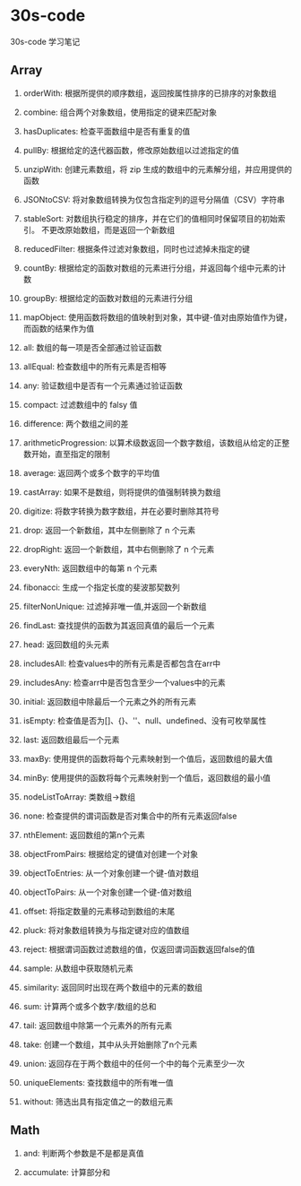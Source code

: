 # 30s-code

30s-code 学习笔记

## Array

1. orderWith: 根据所提供的顺序数组，返回按属性排序的已排序的对象数组

2. combine: 组合两个对象数组，使用指定的键来匹配对象

3. hasDuplicates: 检查平面数组中是否有重复的值

4. pullBy: 根据给定的迭代器函数，修改原始数组以过滤指定的值

5. unzipWith: 创建元素数组，将 zip 生成的数组中的元素解分组，并应用提供的函数

6. JSONtoCSV: 将对象数组转换为仅包含指定列的逗号分隔值（CSV）字符串

7. stableSort: 对数组执行稳定的排序，并在它们的值相同时保留项目的初始索引。 不更改原始数组，而是返回一个新数组

8. reducedFilter: 根据条件过滤对象数组，同时也过滤掉未指定的键

9. countBy: 根据给定的函数对数组的元素进行分组，并返回每个组中元素的计数

10. groupBy: 根据给定的函数对数组的元素进行分组

11. mapObject: 使用函数将数组的值映射到对象，其中键-值对由原始值作为键，而函数的结果作为值

12. all: 数组的每一项是否全部通过验证函数

13. allEqual: 检查数组中的所有元素是否相等

14. any: 验证数组中是否有一个元素通过验证函数

15. compact: 过滤数组中的 falsy 值

16. difference: 两个数组之间的差

17. arithmeticProgression: 以算术级数返回一个数字数组，该数组从给定的正整数开始，直至指定的限制

18. average: 返回两个或多个数字的平均值

19. castArray: 如果不是数组，则将提供的值强制转换为数组

20. digitize: 将数字转换为数字数组，并在必要时删除其符号

21. drop: 返回一个新数组，其中左侧删除了 n 个元素

22. dropRight: 返回一个新数组，其中右侧删除了 n 个元素

23. everyNth: 返回数组中的每第 n 个元素

24. fibonacci: 生成一个指定长度的斐波那契数列

25. filterNonUnique: 过滤掉非唯一值,并返回一个新数组

26. findLast: 查找提供的函数为其返回真值的最后一个元素

27. head: 返回数组的头元素

28. includesAll: 检查values中的所有元素是否都包含在arr中

29. includesAny: 检查arr中是否包含至少一个values中的元素

30. initial: 返回数组中除最后一个元素之外的所有元素

31. isEmpty: 检查值是否为[]、{}、''、null、undefined、没有可枚举属性

32. last: 返回数组最后一个元素

33. maxBy: 使用提供的函数将每个元素映射到一个值后，返回数组的最大值

34. minBy: 使用提供的函数将每个元素映射到一个值后，返回数组的最小值

35. nodeListToArray: 类数组->数组

36. none: 检查提供的谓词函数是否对集合中的所有元素返回false

37. nthElement: 返回数组的第n个元素

38. objectFromPairs: 根据给定的键值对创建一个对象

39. objectToEntries: 从一个对象创建一个键-值对数组

40. objectToPairs: 从一个对象创建一个键-值对数组

41. offset: 将指定数量的元素移动到数组的末尾

42. pluck: 将对象数组转换为与指定键对应的值数组

43. reject: 根据谓词函数过滤数组的值，仅返回谓词函数返回false的值

44. sample: 从数组中获取随机元素

45. similarity: 返回同时出现在两个数组中的元素的数组

46. sum: 计算两个或多个数字/数组的总和

47. tail: 返回数组中除第一个元素外的所有元素

48. take: 创建一个数组，其中从头开始删除了n个元素

49. union: 返回存在于两个数组中的任何一个中的每个元素至少一次 

50. uniqueElements: 查找数组中的所有唯一值

51. without: 筛选出具有指定值之一的数组元素

## Math

1. and: 判断两个参数是不是都是真值

2. accumulate: 计算部分和

